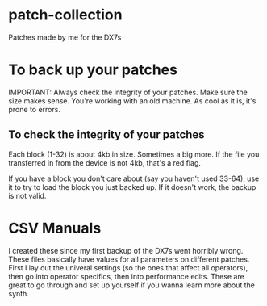 # patch-collection
Patches made by me for the DX7s
# To back up your patches
IMPORTANT: Always check the integrity of your patches. Make sure the size makes sense. You're working with an old machine. As cool as it is, it's prone to errors.

## To check the integrity of your patches
Each block (1-32) is about 4kb in size. Sometimes a big more. If the file you transferred in from the device is not 4kb, that's a red flag.

If you have a block you don't care about (say you haven't used 33-64), use it to try to load the block you just backed up. If it doesn't work, the backup is not valid.

# CSV Manuals
I created these since my first backup of the DX7s went horribly wrong. These files basically have values for all parameters on different patches. First I lay out the univeral settings (so the ones that affect all operators), then go into operator specifics, then into performance edits. These are great to go through and set up yourself if you wanna learn more about the synth.
